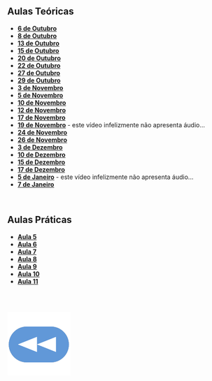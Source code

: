 ## Aulas Teóricas
* [**6 de Outubro**](https://www.twitch.tv/videos/764384615)
* [**8 de Outubro**](https://youtu.be/iLmHhtTRBj4)
* [**13 de Outubro**](https://www.youtube.com/watch?v=zUoCWwOLQN0)
* [**15 de Outubro**](https://youtu.be/5DonecNO_Eo)
* [**20 de Outubro**](https://www.twitch.tv/videos/776244755)
* [**22 de Outubro**](https://www.youtube.com/watch?v=Cn_nmkkfqoQ&ab_channel=PedroAnt%C3%B3nio)
* [**27 de Outubro**](https://www.twitch.tv/videos/783365855)
* [**29 de Outubro**](https://www.twitch.tv/videos/785401520)
* [**3 de Novembro**](https://www.twitch.tv/videos/790681063)
* [**5 de Novembro**](https://www.twitch.tv/videos/792640038)
* [**10 de Novembro**](https://www.twitch.tv/videos/798042584)
* [**12 de Novembro**](https://www.twitch.tv/videos/800247445)
* [**17 de Novembro**](https://www.twitch.tv/videos/806157326)
* [**19 de Novembro**](https://youtu.be/4dniQvbQXp0) - este vídeo infelizmente não apresenta áudio...
* [**24 de Novembro**](https://www.twitch.tv/videos/814162070)
* [**26 de Novembro**](https://www.twitch.tv/videos/816324109)
* [**3 de Dezembro**](https://www.twitch.tv/videos/825174834)
* [**10 de Dezembro**](https://www.twitch.tv/videos/833427090)
* [**15 de Dezembro**](https://www.twitch.tv/videos/838484520)
* [**17 de Dezembro**](https://www.twitch.tv/videos/840939881)
* [**5 de Janeiro**](https://www.twitch.tv/videos/862217685) - este vídeo infelizmente não apresenta áudio...
* [**7 de Janeiro**](https://www.twitch.tv/videos/864478093)

<br>

## Aulas Práticas
* [**Aula 5**](https://www.twitch.tv/videos/801384358)
* [**Aula 6**](https://www.twitch.tv/videos/809361314)
* [**Aula 7**](https://www.twitch.tv/videos/817302841)
* [**Aula 8**](https://www.twitch.tv/videos/825489309)
* [**Aula 9**](https://www.twitch.tv/videos/833431384)
* [**Aula 10**](https://www.twitch.tv/videos/841572678)
* [**Aula 11**](https://www.twitch.tv/videos/865650586)

<br><br>

[![retroceder](https://raw.githubusercontent.com/David81820/Recursos-LCC/main/Rewind.png)](https://david81820.github.io/Recursos-LCC/2ano)
